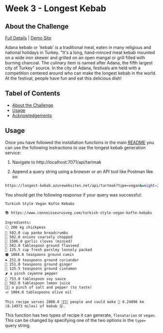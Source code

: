 # Week 3 - Longest Kebab

## About the Challenge
<!-- ABOUT THE CHALLENGE -->

[Full Details](https://github.com/microsoft/Seasons-of-Serverless/blob/main/Dec-7-2020.md) | [Demo Site](https://longest-kebab.azurewebsites.net/api/tartmak?type=vegan&weight=200)

Adana kebabı or 'kebab' is a traditional meal, eaten in many religious and national holidays in Turkey. "It's a long, hand-minced meat kebab mounted on a wide iron skewer and grilled on an open mangal or grill filled with burning charcoal. The culinary item is named after Adana, the fifth largest city of Turkey" source. In the city of Adana, festivals are held with a competition centered around who can make the longest kebab in the world. At the festival, people have fun and eat this delicious dish!

## Tabel of Contents
<!-- TABLE OF CONTENTS -->

* [About the Challenge](#about-the-challenge)
* [Usage](#usage)
* [Acknowledgements](#acknowledgements)

## Usage
<!-- USAGE -->

Once you have followed the installation functions in the main [README](https://github.com/errbufferoverfl/violet-lobster/blob/main/README.md#installation) you can use the following instractions to use the longest kebab generation service:

1. Navigate to http://localhost:7071/api/tartmak

2. Append a query string using a browser or an API tool like Postman like so:
```sh
https://longest-kebab.azurewebsites.net/api/tartmak?type=vegan&weight=200
```

You should get the following response if your query was successful:
```
Turkish Style Vegan Kofte Kebabs

📚 https://www.connoisseurusveg.com/turkish-style-vegan-kofte-kebabs

Ingredients:
⚪ 200 kg chickpeas
🍞 502.0 cup panko breadcrumbs
🧅 502.0 onions coarsely chopped
🧄 1506.0 garlic cloves (minced)
🌰 502.0 tablespoon ground flaxseed
🌿 125.5 cup fresh parsley loosely packed
🟠 1004.0 teaspoons ground cumin
☘ 251.0 teaspoons ground coriander
🍠 251.0 teaspoons ground ginger
🔶 125.5 teaspoons ground cinnamon
🌶 a pinch cayenne pepper
🍶 753.0 tablespoon soy sauce
🍋 502.0 tablespoon lemon juice
🧂🌑 a pinch of salt and pepper (to taste)
🪔 1004.0 tablespoons olive oil

This recipe serves 2008.0 👨‍👨‍👦 people and could make 📏 0.24096 km (0.14973 miles) of kebab 😮.
```

This function has two types of recipe it can generate, `flexatarian` or `vegan`. This can be changed by specifying one of the two options in the `type=` query string.
